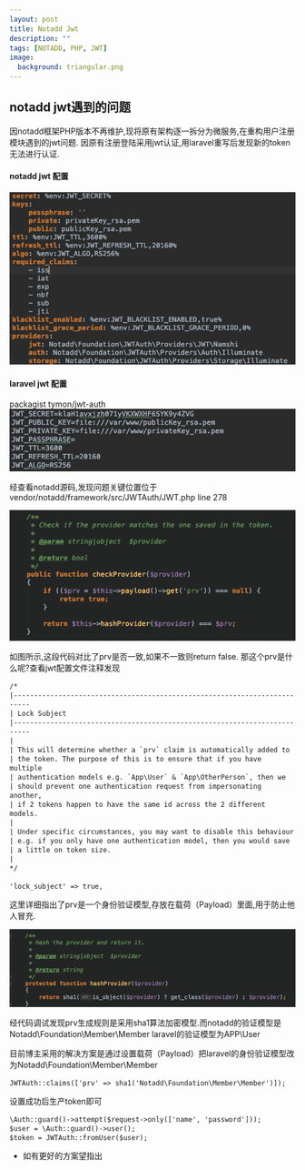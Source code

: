 ```yaml
---
layout: post
title: Notadd Jwt
description: ""
tags: [NOTADD, PHP, JWT]
image:
  background: triangular.png
---
```


## notadd jwt遇到的问题

因notadd框架PHP版本不再维护,现将原有架构逐一拆分为微服务,在重构用户注册模块遇到的jwt问题.
因原有注册登陆采用jwt认证,用laravel重写后发现新的token无法进行认证.

#### notadd jwt 配置

![avatar](../images/notadd/WX20190506-100403.png)

#### laravel jwt 配置
packagist tymon/jwt-auth
![avatar](../images/notadd/WX20190506-100919.png)

经查看notadd源码,发现问题关键位置位于vendor/notadd/framework/src/JWTAuth/JWT.php line 278

![avatar](../images/notadd/WX20190506-101227.png)

如图所示,这段代码对比了prv是否一致,如果不一致则return false.
那这个prv是什么呢?查看jwt配置文件注释发现

    /*
    |--------------------------------------------------------------------------
    | Lock Subject
    |--------------------------------------------------------------------------
    |
    | This will determine whether a `prv` claim is automatically added to
    | the token. The purpose of this is to ensure that if you have multiple
    | authentication models e.g. `App\User` & `App\OtherPerson`, then we
    | should prevent one authentication request from impersonating another,
    | if 2 tokens happen to have the same id across the 2 different models.
    |
    | Under specific circumstances, you may want to disable this behaviour
    | e.g. if you only have one authentication model, then you would save
    | a little on token size.
    |
    */

    'lock_subject' => true,

这里详细指出了prv是一个身份验证模型,存放在载荷（Payload）里面,用于防止他人冒充.

![avatar](../images/notadd/WX20190506-101924.png)

经代码调试发现prv生成规则是采用sha1算法加密模型.而notadd的验证模型是Notadd\Foundation\Member\Member
laravel的验证模型为APP\User

目前博主采用的解决方案是通过设置载荷（Payload）把laravel的身份验证模型改为Notadd\Foundation\Member\Member

    JWTAuth::claims(['prv' => sha1('Notadd\Foundation\Member\Member')]);

设置成功后生产token即可

    \Auth::guard()->attempt($request->only(['name', 'password']));
    $user = \Auth::guard()->user(); 
    $token = JWTAuth::fromUser($user);   

* 如有更好的方案望指出